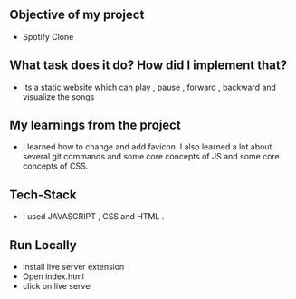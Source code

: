 ## Objective of my project

- Spotify Clone 

## What task does it do? How did I implement that?

- Its a static website which can play , pause , forward , backward and visualize the songs  

## My learnings from the project

- I learned how to change and add favicon. I also learned a lot about several git commands and some core concepts of JS and some core concepts of CSS.

## Tech-Stack

- I used JAVASCRIPT , CSS and HTML .


## Run Locally

- install live server extension 
- Open index.html
- click on live server 